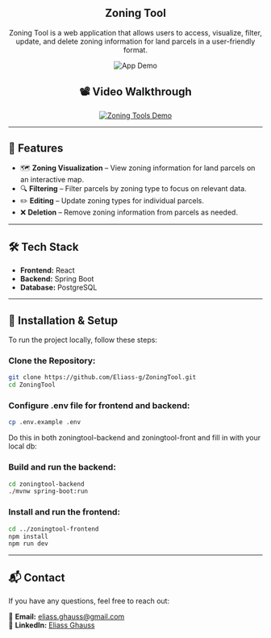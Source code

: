<div align="center">

## Zoning Tool

Zoning Tool is a web application that allows users to access, visualize, filter, update, and delete zoning information for land parcels in a user-friendly format.

![App Demo](https://github.com/Eliass-g/ZoningTool/blob/readme/storage/Zoning%20Tool%20Walkthrough%20(2).gif)

## 📽️ Video Walkthrough

[![Zoning Tools Demo](https://img.youtube.com/vi/8chrU2Ynx9k/maxresdefault.jpg)](https://www.youtube.com/watch?v=8chrU2Ynx9k)

---

</div>

## 🚀 Features

- 🗺 **Zoning Visualization** – View zoning information for land parcels on an interactive map.
- 🔍 **Filtering** – Filter parcels by zoning type to focus on relevant data.
- ✏️ **Editing** – Update zoning types for individual parcels.
- ❌ **Deletion** – Remove zoning information from parcels as needed.

---

## 🛠️ Tech Stack

- **Frontend:** React
- **Backend:** Spring Boot
- **Database:** PostgreSQL

---

## 🔧 Installation & Setup

To run the project locally, follow these steps:

### Clone the Repository:

```bash
git clone https://github.com/Eliass-g/ZoningTool.git
cd ZoningTool
```

### Configure .env file for frontend and backend:

```bash
cp .env.example .env
```

Do this in both zoningtool-backend and zoningtool-front and fill in with your local db:

### Build and run the backend:

```bash
cd zoningtool-backend
./mvnw spring-boot:run
```

### Install and run the frontend:

```bash
cd ../zoningtool-frontend
npm install
npm run dev
```
---

## 📬 Contact

If you have any questions, feel free to reach out:

📧 **Email:** eliass.ghauss@gmail.com  
🔗 **LinkedIn:** [Eliass Ghauss](https://www.linkedin.com/in/eliass-ghauss/)

